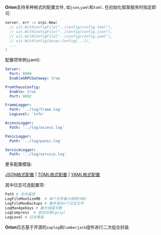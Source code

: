 **Orion**支持多种格式的配置文件, 如`json`,`yaml`和`toml`. 在初始化框架服务时指定即可:

```go
server, err := orpc.New(
  // uit.WithConfigFile("../config/config.toml"),
  // uit.WithConfigFile("../config/config.json"),
  // uit.WithConfigFile("../config/config.yaml"),
  // uit.WithConfig(&orpc.Config{...}),
  ...
)
```

配置项举例(yaml):

```yaml
Server:
  Port: 8080
  EnableGRPCGateway: true

PromtheusConfig:
  Enable: true
  Port: 9092

FrameLogger:
  Path: '../log/frame.log'
  LogLevel: 'info'

AccessLogger:
  Path: '../log/access.log'

PanicLogger:
  Path: '../log/panic.log'

ServiceLogger:
  Path: '../log/service.log'
```

更多配置模版:

[JSON格式配置](../example/uit_grpc_server/config/config.json) | [TOML格式配置](../example/uit_grpc_server/config/config.toml) | [YAML格式配置](../example/uit_grpc_server/config/config.yaml)

其中日志可选配置项:

```bash
Path # 文件路径
LogFileMaxSizeMB  # 单个文件最大限制(MB)
LogFileMaxBackups # 最多保存n个日志文件
LogMaxAgeDays # 最长保留天数
LogCompress  # 是否压缩(gzip)
LogLevel # 日志等级
```

**Orion**日志基于开源的`zaplog`和`lumberjack`组件进行二次组合封装.